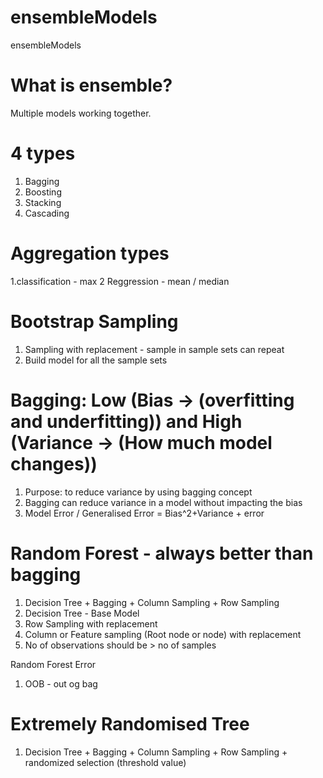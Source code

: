 # ensembleModels
ensembleModels

# What is ensemble?
Multiple models working together.

# 4 types
1. Bagging
2. Boosting
3. Stacking
4. Cascading

# Aggregation types
1.classification - max
2 Reggression - mean / median

# Bootstrap Sampling
1. Sampling with replacement - sample in sample sets can repeat
2. Build model for all the sample sets

# Bagging: Low (Bias -> (overfitting and underfitting)) and High (Variance -> (How much model changes))

1. Purpose: to reduce variance by using bagging concept
2. Bagging can reduce variance in a model without impacting the bias
3. Model Error / Generalised Error = Bias^2+Variance + error

# Random Forest - always better than bagging

1. Decision Tree + Bagging + Column Sampling + Row Sampling
2. Decision Tree - Base Model
3. Row Sampling with replacement 
4. Column or Feature sampling (Root node or node) with replacement
5. No of observations should be > no of samples

Random Forest Error
1. OOB - out og bag

# Extremely Randomised Tree
1. Decision Tree + Bagging + Column Sampling + Row Sampling + randomized selection (threshold value)
